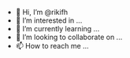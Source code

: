- 👋 Hi, I’m @rikifh
- 👀 I’m interested in ...
- 🌱 I’m currently learning ...
- 💞️ I’m looking to collaborate on ...
- 📫 How to reach me ...

<!---
rikifh/rikifh is a ✨ special ✨ repository because its `README.md` (this file) appears on your GitHub profile.
You can click the Preview link to take a look at your changes.
--->
